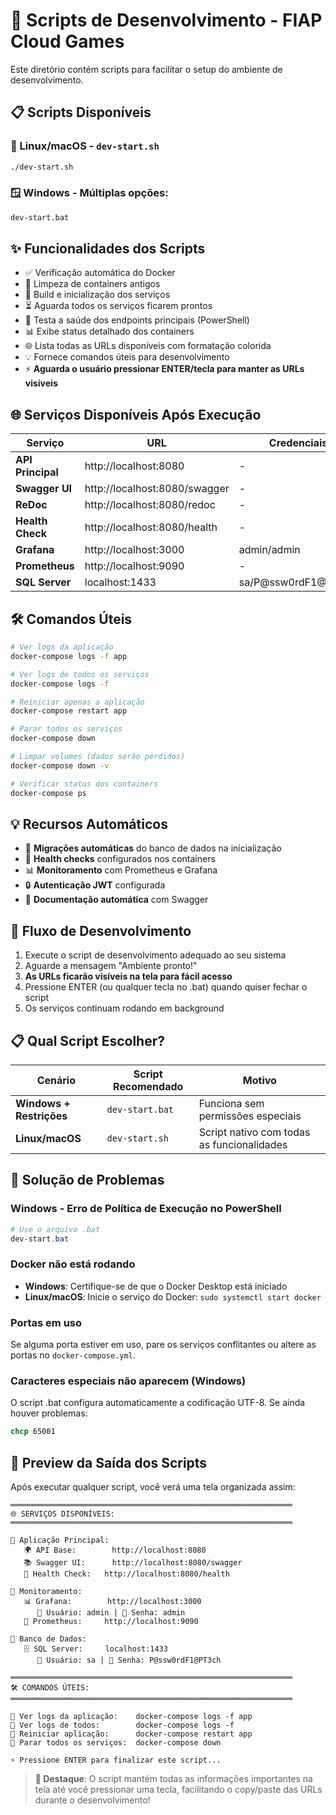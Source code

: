 ﻿# 🚀 Scripts de Desenvolvimento - FIAP Cloud Games

Este diretório contém scripts para facilitar o setup do ambiente de desenvolvimento.

## 📋 Scripts Disponíveis

### 🐧 Linux/macOS - `dev-start.sh`
```bash
./dev-start.sh
```

### 🪟 Windows - Múltiplas opções:

```cmd
dev-start.bat
```

## ✨ Funcionalidades dos Scripts

- ✅ Verificação automática do Docker
- 🧹 Limpeza de containers antigos  
- 🔨 Build e inicialização dos serviços
- ⏳ Aguarda todos os serviços ficarem prontos
- 🏥 Testa a saúde dos endpoints principais (PowerShell)
- 📊 Exibe status detalhado dos containers
- 🌐 Lista todas as URLs disponíveis com formatação colorida
- 💡 Fornece comandos úteis para desenvolvimento
- ⚡ **Aguarda o usuário pressionar ENTER/tecla para manter as URLs visíveis**

## 🌐 Serviços Disponíveis Após Execução

| Serviço | URL | Credenciais |
|---------|-----|-------------|
| **API Principal** | http://localhost:8080 | - |
| **Swagger UI** | http://localhost:8080/swagger | - |
| **ReDoc** | http://localhost:8080/redoc | - |
| **Health Check** | http://localhost:8080/health | - |
| **Grafana** | http://localhost:3000 | admin/admin |
| **Prometheus** | http://localhost:9090 | - |
| **SQL Server** | localhost:1433 | sa/P@ssw0rdF1@PT3ch |

## 🛠️ Comandos Úteis

```bash
# Ver logs da aplicação
docker-compose logs -f app

# Ver logs de todos os serviços  
docker-compose logs -f

# Reiniciar apenas a aplicação
docker-compose restart app

# Parar todos os serviços
docker-compose down

# Limpar volumes (dados serão perdidos)
docker-compose down -v

# Verificar status dos containers
docker-compose ps
```

## 💡 Recursos Automáticos

- 🔄 **Migrações automáticas** do banco de dados na inicialização
- 🏥 **Health checks** configurados nos containers
- 📊 **Monitoramento** com Prometheus e Grafana
- 🔒 **Autenticação JWT** configurada
- 📝 **Documentação automática** com Swagger

## 🎯 Fluxo de Desenvolvimento

1. Execute o script de desenvolvimento adequado ao seu sistema
2. Aguarde a mensagem "Ambiente pronto!"
3. **As URLs ficarão visíveis na tela para fácil acesso**
4. Pressione ENTER (ou qualquer tecla no .bat) quando quiser fechar o script
5. Os serviços continuam rodando em background

## 📋 Qual Script Escolher?

| Cenário | Script Recomendado | Motivo |
|---------|-------------------|---------|
| **Windows + Restrições** | `dev-start.bat` | Funciona sem permissões especiais |
| **Linux/macOS** | `dev-start.sh` | Script nativo com todas as funcionalidades |

## 🚨 Solução de Problemas

### Windows - Erro de Política de Execução no PowerShell
```powershell
# Use o arquivo .bat
dev-start.bat
```

### Docker não está rodando
- **Windows**: Certifique-se de que o Docker Desktop está iniciado
- **Linux/macOS**: Inicie o serviço do Docker: `sudo systemctl start docker`

### Portas em uso
Se alguma porta estiver em uso, pare os serviços conflitantes ou altere as portas no `docker-compose.yml`.

### Caracteres especiais não aparecem (Windows)
O script .bat configura automaticamente a codificação UTF-8. Se ainda houver problemas:
```cmd
chcp 65001
```

## 🎪 Preview da Saída dos Scripts

Após executar qualquer script, você verá uma tela organizada assim:

```
═══════════════════════════════════════════════════════════════
🌐 SERVIÇOS DISPONÍVEIS:
═══════════════════════════════════════════════════════════════

🔹 Aplicação Principal:
   🌍 API Base:        http://localhost:8080
   📚 Swagger UI:      http://localhost:8080/swagger
   🏥 Health Check:   http://localhost:8080/health

🔹 Monitoramento:
   📊 Grafana:        http://localhost:3000
      👤 Usuário: admin | 🔐 Senha: admin
   🎯 Prometheus:     http://localhost:9090

🔹 Banco de Dados:
   🗄️ SQL Server:     localhost:1433
      👤 Usuário: sa | 🔐 Senha: P@ssw0rdF1@PT3ch

═══════════════════════════════════════════════════════════════
🛠️ COMANDOS ÚTEIS:
═══════════════════════════════════════════════════════════════

📝 Ver logs da aplicação:    docker-compose logs -f app
📝 Ver logs de todos:        docker-compose logs -f
🔄 Reiniciar aplicação:      docker-compose restart app
🛑 Parar todos os serviços:  docker-compose down

⚡ Pressione ENTER para finalizar este script...
```

> **🎯 Destaque**: O script mantém todas as informações importantes na tela até você pressionar uma tecla, facilitando o copy/paste das URLs durante o desenvolvimento!
